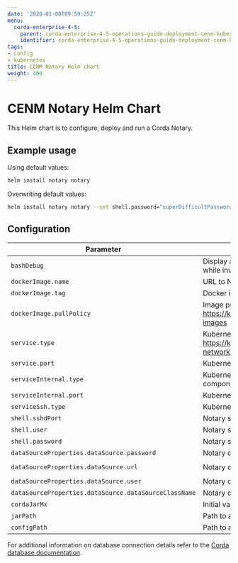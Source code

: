 ```yaml
---
date: '2020-01-08T09:59:25Z'
menu:
  corda-enterprise-4-5:
    parent: corda-enterprise-4-5-operations-guide-deployment-cenm-kubernetes
    identifier: corda-enterprise-4-5-operations-guide-deployment-cenm-kubernetes-notary
tags:
- config
- kubernetes
title: CENM Notary Helm chart
weight: 400
---
```


# CENM Notary Helm Chart

This Helm chart is to configure, deploy and run a Corda Notary.

## Example usage

Using default values:

```bash
helm install notary notary
```

Overwriting default values:

```bash
helm install notary notary --set shell.password="superDifficultPassword"
```

## Configuration

| Parameter                     | Description                                              | Default value         |
| ----------------------------- | -------------------------------------------------------- | --------------------- |
| `bashDebug`                   | Display additional information while running bash scripts (useful while investigating issues) | `false` |
| `dockerImage.name`            | URL to Notary Docker image                     | `acrcenm.azurecr.io/notary/notary` |
| `dockerImage.tag`             | Docker image Tag | `1.2` |
| `dockerImage.pullPolicy`      | Image pull policy. Ref.: https://kubernetes.io/docs/concepts/containers/images/#updating-images | `Always` |
| `service.type`                | Kubernetes service type, https://kubernetes.io/docs/concepts/services-networking/service/#publishing-services-service-types | `LoadBalancer` |
| `service.port`                | Kubernetes service port/targetPort for external communication | `10000` |
| `serviceInternal.type`        | Kubernetes service type for internal communication between CENM components | `LoadBalancer` |
| `serviceInternal.port`        | Kubernetes service port/targetPort | `5052` |
| `serviceSsh.type`             | Kubernetes service type to access Notary ssh console | `LoadBalancer` |
| `shell.sshdPort`              | Notary ssh port | `2222` |
| `shell.user`                  | Notary ssh user | `notary` |
| `shell.password`              | Notary ssh password | `notaryP` |
| `dataSourceProperties.dataSource.password`    | Notary database connection details | `ziAscD0MJnj4n4xkFWY6XuMBuw9bvYC7` |
| `dataSourceProperties.dataSource.url`    | Notary database connection details | `jdbc:h2:file:./h2/notary-persistence;DB_CLOSE_ON_EXIT=FALSE;WRITE_DELAY=0;LOCK_TIMEOUT=10000` |
| `dataSourceProperties.dataSource.user`               | Notary database connection details | `sa` |
| `dataSourceProperties.dataSource.dataSourceClassName`   | Notary database connection details | `org.h2.jdbcx.JdbcDataSource` |
| `cordaJarMx`                  | Initial value for memory allocation (GB) | `1` |
| `jarPath`                     | Path to a folder which contains Notary `.jar` files | `bin` |
| `configPath`                  | Path to a folder which contains Notary configuration file | `etc` |

For additional information on database connection details refer to the [Corda database documentation](../../corda-os/4.4/corda-configuration-file.md#configuration-file-fields).
